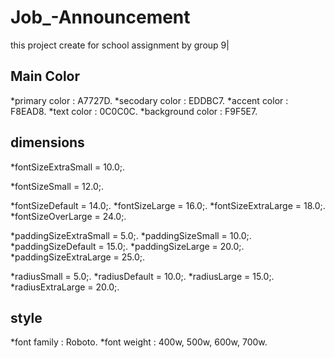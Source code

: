 # Job_-Announcement
this project create for school assignment by group 9|

## Main Color
*primary color : A7727D.
*secodary color : EDDBC7.
*accent color : F8EAD8.
*text color : 0C0C0C.
*background color : F9F5E7.

## dimensions
*fontSizeExtraSmall = 10.0;.

*fontSizeSmall = 12.0;.


*fontSizeDefault = 14.0;.
*fontSizeLarge = 16.0;.
*fontSizeExtraLarge = 18.0;.
*fontSizeOverLarge = 24.0;.

*paddingSizeExtraSmall = 5.0;.
*paddingSizeSmall = 10.0;.
*paddingSizeDefault = 15.0;.
*paddingSizeLarge = 20.0;.
*paddingSizeExtraLarge = 25.0;.

*radiusSmall = 5.0;.
*radiusDefault = 10.0;.
*radiusLarge  = 15.0;.
*radiusExtraLarge = 20.0;.

## style 
*font family : Roboto.
*font weight : 400w, 500w, 600w, 700w.





